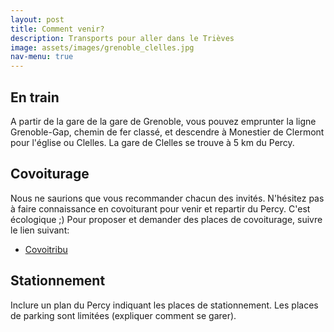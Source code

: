 ```yaml
---
layout: post
title: Comment venir?
description: Transports pour aller dans le Trièves
image: assets/images/grenoble_clelles.jpg
nav-menu: true
---
```


<h2>En train</h2>

<p>A partir de la gare de la gare de Grenoble, vous pouvez emprunter la ligne Grenoble-Gap, chemin de fer classé, et descendre à Monestier de Clermont pour l'église ou Clelles.
La gare de Clelles se trouve à 5 km du Percy.</p>

<h2>Covoiturage</h2>

<p>Nous ne saurions que vous recommander chacun des invités. N'hésitez pas à faire connaissance en covoiturant pour venir et repartir du Percy. C'est écologique ;)
Pour proposer et demander des places de covoiturage, suivre le lien suivant:</p>

<ul class="actions">
	<li><a href="https://www.covoitribu.fr/" class="button">Covoitribu</a></li>
</ul>

<h2>Stationnement</h2>

<p><span class="image left"><img src="{% link assets/images/pic09.jpg %}" alt="" /></span>Inclure un plan du Percy indiquant les places de stationnement.
Les places de parking sont limitées (expliquer comment se garer).</p>


